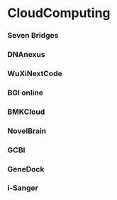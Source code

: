 # CloudComputing


### Seven Bridges
### DNAnexus
### WuXiNextCode
### BGI online
### BMKCloud
### NovelBrain
### GCBI
### GeneDock
### i-Sanger
